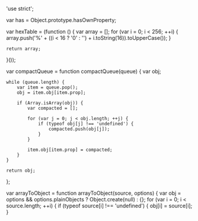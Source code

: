 'use strict';

var has = Object.prototype.hasOwnProperty;

var hexTable = (function () {
    var array = [];
    for (var i = 0; i < 256; ++i) {
        array.push('%' + ((i < 16 ? '0' : '') + i.toString(16)).toUpperCase());
    }

    return array;
}());

var compactQueue = function compactQueue(queue) {
    var obj;

    while (queue.length) {
        var item = queue.pop();
        obj = item.obj[item.prop];

        if (Array.isArray(obj)) {
            var compacted = [];

            for (var j = 0; j < obj.length; ++j) {
                if (typeof obj[j] !== 'undefined') {
                    compacted.push(obj[j]);
                }
            }

            item.obj[item.prop] = compacted;
        }
    }

    return obj;
};

var arrayToObject = function arrayToObject(source, options) {
    var obj = options && options.plainObjects ? Object.create(null) : {};
    for (var i = 0; i < source.length; ++i) {
        if (typeof source[i] !== 'undefined') {
            obj[i] = source[i];
        }